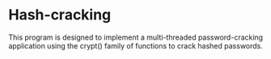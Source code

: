 # Hash-cracking
This program is designed to implement a multi-threaded password-cracking application using the crypt() family of functions to crack hashed passwords.

